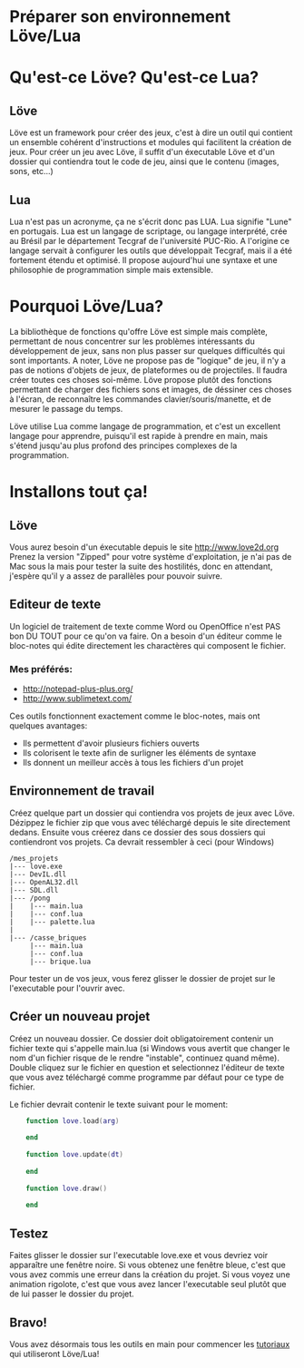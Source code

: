 Préparer son environnement Löve/Lua
===================================

# Qu'est-ce Löve? Qu'est-ce Lua?

## Löve

Löve est un framework pour créer des jeux, c'est à dire un outil qui contient un ensemble cohérent d'instructions et modules qui facilitent la création de jeux.
Pour créer un jeu avec Löve, il suffit d'un éxecutable Löve et d'un dossier qui contiendra tout le code de jeu, ainsi que le contenu (images, sons, etc...)

## Lua

Lua n'est pas un acronyme, ça ne s'écrit donc pas LUA. Lua signifie "Lune" en portugais.
Lua est un langage de scriptage, ou langage interprété, crée au Brésil par le département Tecgraf de l'université PUC-Rio. A l'origine ce langage servait à configurer les outils que développait Tecgraf, mais il a été fortement étendu et optimisé. Il propose aujourd'hui une syntaxe et une philosophie de programmation simple mais extensible.

# Pourquoi Löve/Lua?

La bibliothèque de fonctions qu'offre Löve est simple mais complète, permettant de nous concentrer sur les problèmes intéressants du développement de jeux, sans non plus passer sur quelques difficultés qui sont importants. A noter, Löve ne propose pas de "logique" de jeu, il n'y a pas de notions d'objets de jeux, de plateformes ou de projectiles. Il faudra créer toutes ces choses soi-même. Löve propose plutôt des fonctions permettant de charger des fichiers sons et images, de déssiner ces choses à l'écran, de reconnaître les commandes clavier/souris/manette, et de mesurer le passage du temps.

Löve utilise Lua comme langage de programmation, et c'est un excellent langage pour apprendre, puisqu'il est rapide à prendre en main, mais s'étend jusqu'au plus profond des principes complexes de la programmation.

# Installons tout ça!

## Löve

Vous aurez besoin d'un éxecutable depuis le site http://www.love2d.org
Prenez la version "Zipped" pour votre système d'exploitation, je n'ai pas de Mac sous la mais pour tester la suite des hostilités, donc en attendant, j'espère qu'il y a assez de parallèles pour pouvoir suivre.

## Editeur de texte

Un logiciel de traitement de texte comme Word ou OpenOffice n'est PAS bon DU TOUT pour ce qu'on va faire. On a besoin d'un éditeur comme le bloc-notes qui édite directement les charactères qui composent le fichier.

### Mes préférés:
+ http://notepad-plus-plus.org/
+ http://www.sublimetext.com/

Ces outils fonctionnent exactement comme le bloc-notes, mais ont quelques avantages:
+ Ils permettent d'avoir plusieurs fichiers ouverts
+ Ils colorisent le texte afin de surligner les éléments de syntaxe
+ Ils donnent un meilleur accès à tous les fichiers d'un projet

## Environnement de travail

Créez quelque part un dossier qui contiendra vos projets de jeux avec Löve.
Dézippez le fichier zip que vous avec téléchargé depuis le site directement dedans.
Ensuite vous créerez dans ce dossier des sous dossiers qui contiendront vos projets.
Ca devrait ressembler à ceci (pour Windows)

    /mes_projets
    |--- love.exe
    |--- DevIL.dll
    |--- OpenAL32.dll
    |--- SDL.dll
    |--- /pong
    |    |--- main.lua
    |    |--- conf.lua
    |    |--- palette.lua
    |
    |--- /casse_briques
         |--- main.lua
         |--- conf.lua
         |--- brique.lua


Pour tester un de vos jeux, vous ferez glisser le dossier de projet sur le l'executable pour l'ouvrir avec.

## Créer un nouveau projet

Créez un nouveau dossier.
Ce dossier doit obligatoirement contenir un fichier texte qui s'appelle main.lua (si Windows vous avertit que changer le nom d'un fichier risque de le rendre "instable", continuez quand même). Double cliquez sur le fichier en question et selectionnez l'éditeur de texte que vous avez téléchargé comme programme par défaut pour ce type de fichier.

Le fichier devrait contenir le texte suivant pour le moment:
```lua
    function love.load(arg)
    
    end
    
    function love.update(dt)
    
    end
    
    function love.draw()
    
    end
```

## Testez

Faites glisser le dossier sur l'executable love.exe et vous devriez voir apparaître une fenêtre noire. Si vous obtenez une fenêtre bleue, c'est que vous avez commis une erreur dans la création du projet. Si vous voyez une animation rigolote, c'est que vous avez lancer l'executable seul plutôt que de lui passer le dossier du projet.

## Bravo!

Vous avez désormais tous les outils en main pour commencer les [tutoriaux](https://github.com/Bradshaw/epicprog/tree/master/tutoriaux) qui utiliseront Löve/Lua!

